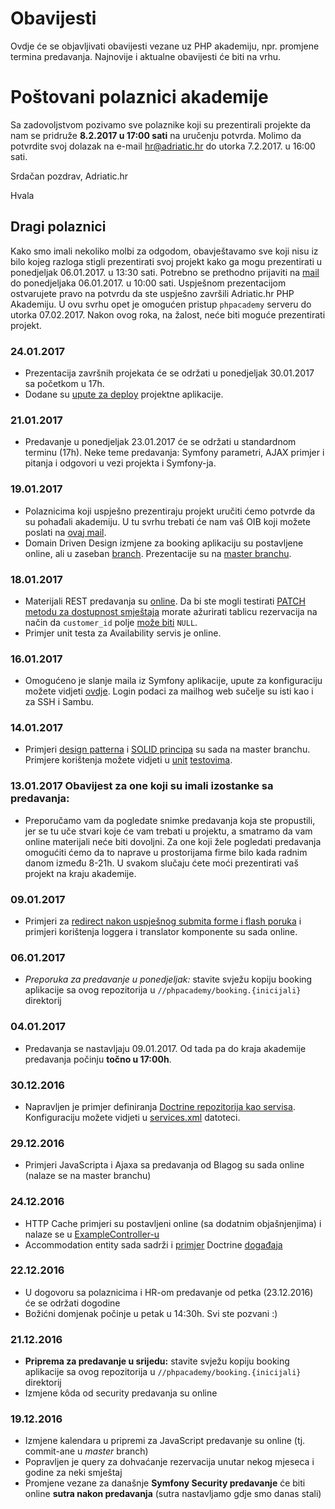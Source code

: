 Obavijesti
==========

Ovdje će se objavljivati obavijesti vezane uz PHP akademiju, npr. promjene termina predavanja. Najnovije i aktualne obavijesti će biti na vrhu.

# Poštovani polaznici akademije

Sa zadovoljstvom pozivamo sve polaznike koji su prezentirali projekte da nam se pridruže **8.2.2017 u 17:00 sati** na uručenju potvrda.
Molimo da potvrdite svoj dolazak na e-mail hr@adriatic.hr do utorka 7.2.2017. u 16:00 sati.

Srdačan pozdrav, Adriatic.hr

Hvala

## Dragi polaznici

Kako smo imali nekoliko molbi za odgodom, obavještavamo sve koji nisu iz bilo kojeg razloga stigli prezentirati svoj projekt kako ga mogu prezentirati u ponedjeljak 06.01.2017. u 13:30 sati. Potrebno se prethodno prijaviti na [mail](mailto:danko.lucic@adriatic.hr) do  ponedjeljaka 06.01.2017. u 10:00 sati. Uspješnom prezentacijom ostvarujete pravo na potvrdu da ste uspješno završili Adriatic.hr PHP Akademiju. U ovu svrhu opet je omogućen pristup ```phpacademy``` serveru do utorka 07.02.2017. Nakon ovog roka, na žalost, neće biti moguće prezentirati projekt.

### 24.01.2017

* Prezentacija završnih projekata će se održati u ponedjeljak 30.01.2017 sa početkom u 17h.
* Dodane su [upute za deploy](DEPLOY.md) projektne aplikacije.

### 21.01.2017 

* Predavanje u ponedjeljak 23.01.2017 će se održati u standardnom terminu (17h). Neke teme predavanja: Symfony parametri, AJAX primjer i pitanja i odgovori u vezi projekta i Symfony-ja.

### 19.01.2017

* Polaznicima koji uspješno prezentiraju projekt uručiti ćemo potvrde da su pohađali akademiju. U tu svrhu trebati će nam vaš OIB koji možete poslati na [ovaj mail](mailto:danko.lucic@adriatic.hr).
* Domain Driven Design izmjene za booking aplikaciju su postavljene online, ali u zaseban [branch](https://github.com/adriatichr/php-academy/tree/ddd_branch). Prezentacije su na [master branchu](predavanja).

### 18.01.2017

* Materijali REST predavanja su [online](https://github.com/adriatichr/php-academy/commit/44e604576c081868e3ed99c8fe0235a1f33a5fad). Da bi ste mogli testirati [PATCH metodu za dostupnost smještaja](https://github.com/adriatichr/php-academy/blob/ff483257728880ef912bab3b6de4dd4897d8087a/booking/src/AppBundle/Controller/RestController.php#L93) morate ažurirati tablicu rezervacija na način da ```customer_id``` polje [može biti](https://github.com/adriatichr/php-academy/commit/ff483257728880ef912bab3b6de4dd4897d8087a#diff-69c8c87e785c5e8b37d5a30ed4fb7727) ```NULL```.
* Primjer unit testa za Availability servis je online.

### 16.01.2017 

* Omogućeno je slanje maila iz Symfony aplikacije, upute za konfiguraciju možete vidjeti [ovdje](/ENVIRONMENT-SETUP.md#konfiguracija-i-korištenje-mail-servera-u-symfony-ju). Login podaci za mailhog web sučelje su isti kao i za SSH i Sambu.

### 14.01.2017

* Primjeri [design patterna](example/src/DesignPattern) i [SOLID principa](example/src/SolidPrinciples) su sada na master branchu. Primjere korištenja možete vidjeti u [unit](example/test/DesignPattern) [testovima](example/test/SolidPrinciples).

### 13.01.2017 Obavijest za one koji su imali izostanke sa predavanja: 

* Preporučamo vam da pogledate snimke predavanja koja ste propustili, jer se tu uče stvari koje će vam trebati u projektu, a smatramo da vam online materijali neće biti dovoljni. Za one koji žele pogledati predavanja omogućiti ćemo da to naprave u prostorijama firme bilo kada radnim danom između 8-21h. U svakom slučaju ćete moći prezentirati vaš projekt na kraju akademije.

### 09.01.2017

* Primjeri za [redirect nakon uspješnog submita forme i flash poruka](https://github.com/adriatichr/php-academy/commit/eff96916f5e3c57b997202abdd8180f48c41025f) i primjeri korištenja loggera i translator komponente su sada online.

### 06.01.2017

* *Preporuka za predavanje u ponedjeljak:* stavite svježu kopiju booking aplikacije sa ovog repozitorija u ```//phpacademy/booking.{inicijali}``` direktorij

### 04.01.2017 

* Predavanja se nastavljaju 09.01.2017. Od tada pa do kraja akademije predavanja počinju **točno u 17:00h**.

### 30.12.2016 

* Napravljen je primjer definiranja [Doctrine repozitorija kao servisa](https://github.com/adriatichr/php-academy/commit/1ac013a00b516bb6016575a9ecb20e3a3c2c78ac). Konfiguraciju možete vidjeti u [services.xml](https://github.com/adriatichr/php-academy/commit/1ac013a00b516bb6016575a9ecb20e3a3c2c78ac#diff-ba87dd91ea6711fefbc06152a8cdd3e6R40) datoteci.

### 29.12.2016 

* Primjeri JavaScripta i Ajaxa sa predavanja od Blagog su sada online (nalaze se na master branchu)

### 24.12.2016

* HTTP Cache primjeri su postavljeni online (sa dodatnim objašnjenjima) i nalaze se u [ExampleController-u](booking/src/AppBundle/Controller/ExampleController.php#L115)
* Accommodation entity sada sadrži i [primjer](https://github.com/adriatichr/php-academy/commit/c802d730be720dfc54691090b9ee57f2359fc37a) Doctrine [događaja](http://docs.doctrine-project.org/projects/doctrine-orm/en/latest/reference/events.html)

### 22.12.2016

* U dogovoru sa polaznicima i HR-om predavanje od petka (23.12.2016) će se održati dogodine
* Božićni domjenak počinje u petak u 14:30h. Svi ste pozvani :)

### 21.12.2016

* **Priprema za predavanje u srijedu:** stavite svježu kopiju booking aplikacije sa ovog repozitorija u ```//phpacademy/booking.{inicijali}``` direktorij
* Izmjene kôda od security predavanja su online

### 19.12.2016

* Izmjene kalendara u pripremi za JavaScript predavanje su online (tj. commit-ane u *master* branch)
* Popravljen je query za dohvaćanje rezervacija unutar nekog mjeseca i godine za neki smještaj
* Promjene vezane za današnje **Symfony Security predavanje** će biti online **sutra nakon predavanja** (sutra nastavljamo gdje smo danas stali)
